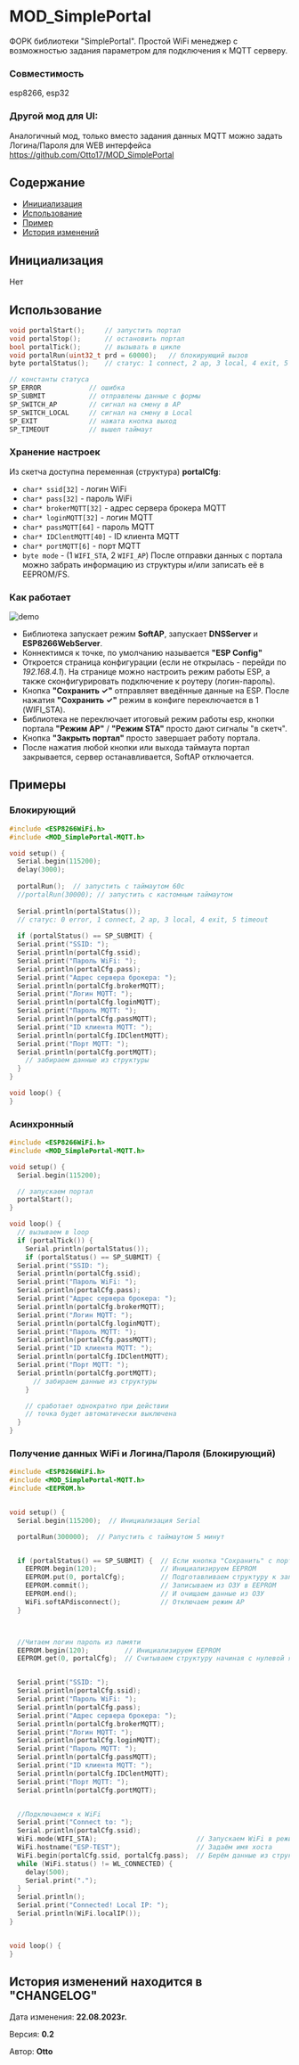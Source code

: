 # MOD_SimplePortal
ФОРК библиотеки "SimplePortal". Простой WiFi менеджер с возможностью задания параметром для подключения к MQTT серверу.

### Совместимость
esp8266, esp32

### Другой мод для UI:
Аналогичный мод, только вместо задания данных MQTT можно задать Логина/Пароля для WEB интерфейса
https://github.com/Otto17/MOD_SimplePortal

## Содержание
- [Инициализация](#init)
- [Использование](#usage)
- [Пример](#example)
- [История изменений](#history)


<a id="init"></a>
## Инициализация
Нет

<a id="usage"></a>
## Использование
```cpp
void portalStart();     // запустить портал
void portalStop();      // остановить портал
bool portalTick();      // вызывать в цикле
void portalRun(uint32_t prd = 60000);   // блокирующий вызов
byte portalStatus();    // статус: 1 connect, 2 ap, 3 local, 4 exit, 5 timeout

// константы статуса
SP_ERROR            // ошибка
SP_SUBMIT           // отправлены данные с формы
SP_SWITCH_AP        // сигнал на смену в AP
SP_SWITCH_LOCAL     // сигнал на смену в Local
SP_EXIT             // нажата кнопка выход
SP_TIMEOUT          // вышел таймаут
```

### Хранение настроек
Из скетча доступна переменная (структура) **portalCfg**:
- `char* ssid[32]`        -  логин WiFi
- `char* pass[32]`        -  пароль WiFi
- `char* brokerMQTT[32]`  -  адрес сервера брокера MQTT
- `char* loginMQTT[32]`   -  логин MQTT
- `char* passMQTT[64]`    -  пароль MQTT
- `char* IDClentMQTT[40]` -  ID клиента MQTT
- `char* portMQTT[6]`     -  порт MQTT
- `byte mode` - (1 `WIFI_STA`, 2 `WIFI_AP`)
После отправки данных с портала можно забрать информацию из структуры и/или записать её в EEPROM/FS.

### Как работает
![demo](/doc/demo.png)
- Библиотека запускает режим **SoftAP**, запускает **DNSServer** и **ESP8266WebServer**.
- Коннектимся к точке, по умолчанию называется **"ESP Config"**
- Откроется страница конфигурации (если не открылась - перейди по *192.168.4.1*). На странице можно 
настроить режим работы ESP, а также сконфигурировать подключение к роутеру (логин-пароль).
- Кнопка **"Сохранить ✓"** отправляет введённые данные на ESP. После нажатия **"Сохранить ✓"** режим в конфиге переключается в 1 (WIFI_STA).
- Библиотека не переключает итоговый режим работы esp, кнопки портала **"Режим AP"** / **"Режим STA"** просто дают сигналы "в скетч".
- Кнопка **"Закрыть портал"** просто завершает работу портала.
- После нажатия любой кнопки или выхода таймаута портал закрывается, сервер останавливается, SoftAP отключается.

<a id="example"></a>
## Примеры
### Блокирующий
```cpp
#include <ESP8266WiFi.h>
#include <MOD_SimplePortal-MQTT.h>

void setup() {
  Serial.begin(115200);
  delay(3000);
  
  portalRun();  // запустить с таймаутом 60с
  //portalRun(30000); // запустить с кастомным таймаутом
  
  Serial.println(portalStatus());
  // статус: 0 error, 1 connect, 2 ap, 3 local, 4 exit, 5 timeout
  
  if (portalStatus() == SP_SUBMIT) {
  Serial.print("SSID: ");
  Serial.println(portalCfg.ssid);
  Serial.print("Пароль WiFi: ");
  Serial.println(portalCfg.pass);
  Serial.print("Адрес сервера брокера: ");
  Serial.println(portalCfg.brokerMQTT);
  Serial.print("Логин MQTT: ");
  Serial.println(portalCfg.loginMQTT);
  Serial.print("Пароль MQTT: ");
  Serial.println(portalCfg.passMQTT);
  Serial.print("ID клиента MQTT: ");
  Serial.println(portalCfg.IDClentMQTT);
  Serial.print("Порт MQTT: ");
  Serial.println(portalCfg.portMQTT);
    // забираем данные из структуры
  }
}

void loop() {
}
```

### Асинхронный
```cpp
#include <ESP8266WiFi.h>
#include <MOD_SimplePortal-MQTT.h>

void setup() {
  Serial.begin(115200);

  // запускаем портал
  portalStart();
}

void loop() {
  // вызываем в loop
  if (portalTick()) {
    Serial.println(portalStatus());
    if (portalStatus() == SP_SUBMIT) {
  Serial.print("SSID: ");
  Serial.println(portalCfg.ssid);
  Serial.print("Пароль WiFi: ");
  Serial.println(portalCfg.pass);
  Serial.print("Адрес сервера брокера: ");
  Serial.println(portalCfg.brokerMQTT);
  Serial.print("Логин MQTT: ");
  Serial.println(portalCfg.loginMQTT);
  Serial.print("Пароль MQTT: ");
  Serial.println(portalCfg.passMQTT);
  Serial.print("ID клиента MQTT: ");
  Serial.println(portalCfg.IDClentMQTT);
  Serial.print("Порт MQTT: ");
  Serial.println(portalCfg.portMQTT);
      // забираем данные из структуры
    }

    // сработает однократно при действии
    // точка будет автоматически выключена
  }
}
```


### Получение данных WiFi и Логина/Пароля (Блокирующий)
```cpp
#include <ESP8266WiFi.h>
#include <MOD_SimplePortal-MQTT.h>
#include <EEPROM.h>


void setup() {
  Serial.begin(115200);  // Инициализация Serial

  portalRun(300000);  // Pапустить с таймаутом 5 минут


  if (portalStatus() == SP_SUBMIT) {  // Если кнопка "Сохранить" с портала нажата, то получаем данные с формы через структуру
    EEPROM.begin(120);                // Инициализируем EEPROM
    EEPROM.put(0, portalCfg);         // Подготавливаем структуру к записи с нулевой ячейки (сохраняем её в ОЗУ)
    EEPROM.commit();                  // Записываем из ОЗУ в EEPROM
    EEPROM.end();                     // И очищаем данные из ОЗУ
    WiFi.softAPdisconnect();          // Отключаем режим AP
  }



  //Читаем логин пароль из памяти
  EEPROM.begin(120);         // Инициализируем EEPROM
  EEPROM.get(0, portalCfg);  // Считываем структуру начиная с нулевой ячейки


  Serial.print("SSID: ");
  Serial.println(portalCfg.ssid);
  Serial.print("Пароль WiFi: ");
  Serial.println(portalCfg.pass);
  Serial.print("Адрес сервера брокера: ");
  Serial.println(portalCfg.brokerMQTT);
  Serial.print("Логин MQTT: ");
  Serial.println(portalCfg.loginMQTT);
  Serial.print("Пароль MQTT: ");
  Serial.println(portalCfg.passMQTT);
  Serial.print("ID клиента MQTT: ");
  Serial.println(portalCfg.IDClentMQTT);
  Serial.print("Порт MQTT: ");
  Serial.println(portalCfg.portMQTT);


  //Подключаемся к WiFi
  Serial.print("Connect to: ");
  Serial.println(portalCfg.ssid);
  WiFi.mode(WIFI_STA);                         // Запускаем WiFi в режиме "Станция"
  WiFi.hostname("ESP-TEST");                   // Задаём имя хоста
  WiFi.begin(portalCfg.ssid, portalCfg.pass);  // Берём данные из структуры
  while (WiFi.status() != WL_CONNECTED) {
    delay(500);
    Serial.print(".");
  }
  Serial.println();
  Serial.print("Connected! Local IP: ");
  Serial.println(WiFi.localIP());
}


void loop() {
}

```

<a id="history"></a>
## История изменений находится в **"CHANGELOG"**

  Дата изменения: **22.08.2023г.**
  
  Версия: **0.2**
  
  Автор: **Otto**

